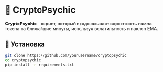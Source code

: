 # 🔮 CryptoPsychic

**CryptoPsychic** – скрипт, который предсказывает вероятность пампа токена на ближайшие минуты, используя волатильность и наклон EMA.

## 🚀 Установка

```bash
git clone https://github.com/yourusername/cryptopsychic
cd cryptopsychic
pip install -r requirements.txt

